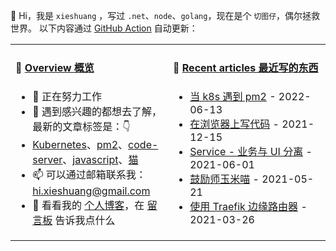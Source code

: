 👋 Hi，我是 `xieshuang` ，写过 `.net`、`node`、`golang`，现在是个 `切图仔`，偶尔拯救世界。
以下内容通过 [GitHub Action](https://github.com/shalldie/shalldie/actions) 自动更新：

<table>
<tr>
<td valign="top" width="50%">

#### 📜 [Overview 概览](https://nosaid.com/about)

<!-- overview starts -->
-   🔭 正在努力工作
-   🤔 遇到感兴趣的都想去了解，最新的文章标签是：👇
-   [Kubernetes](https://nosaid.com/article?label=Kubernetes)、[pm2](https://nosaid.com/article?label=pm2)、[code-server](https://nosaid.com/article?label=code-server)、[javascript](https://nosaid.com/article?label=javascript)、[猫](https://nosaid.com/article?label=%E7%8C%AB)
-   📫 可以通过邮箱联系我： hi.xieshuang@gmail.com
-   💬 看看我的 [个人博客](https://nosaid.com)，在 [留言板](https://nosaid.com/message) 告诉我点什么
<!-- overview ends -->

<img width="500" height="1">

</td>
<td valign="top" width="50%">

#### 📘 [Recent articles 最近写的东西](https://nosaid.com/article)

<!-- blog starts -->

-   [当 k8s 遇到 pm2](https://nosaid.com/article/pm2-in-k8s) - 2022-06-13
-   [在浏览器上写代码](https://nosaid.com/article/coding-in-browser) - 2021-12-15
-   [Service - 业务与 UI 分离](https://nosaid.com/article/service-separate-logic-ui) - 2021-06-01
-   [鼓励师玉米喵](https://nosaid.com/article/yumi-miao) - 2021-05-21
-   [使用 Traefik 边缘路由器](https://nosaid.com/article/use-traefik) - 2021-03-26
<!-- blog ends -->

<img width="500" height="1">

</td>
</tr>
</table>
